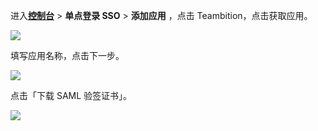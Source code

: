<IntegrationDetailCard :title="`在 ${$localeConfig.brandName} 中创建应用`">

进入[**控制台**](https://console.authing.cn) > **单点登录 SSO** > **添加应用** ，点击 Teambition，点击获取应用。

![](~@imagesZhCn/integration/teambition/1-1.png)

填写应用名称，点击下一步。

![](~@imagesZhCn/integration/teambition/1-2.png)

点击「下载 SAML 验签证书」。

![](~@imagesZhCn/integration/teambition/1-3.png)

</IntegrationDetailCard>
